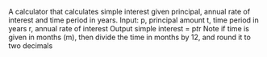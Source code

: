 A calculator that calculates simple interest given principal, annual rate of interest and time period in years.
Input:
   p, principal amount
   t, time period in years
   r, annual rate of interest
Output
   simple interest = p*t*r
Note
  if time is given in months (m), then divide the time in months by 12, and round it to two decimals
